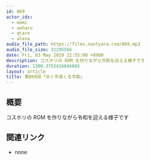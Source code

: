 ```yaml
---
id: 069
actor_ids:
  - mami
  - aoharu
  - qtaro
  - alexa
audio_file_path: https://files.nantyara.com/069.mp3
audio_file_size: 31295566
date: Fri, 03 May 2019 22:55:00 +0900
description: コスホリの ROM を作りながら令和を迎える様子です
duration: 1300.3755416666665
layout: article
title: 第069回「ゆく平成くる令和」
---
```

## 概要

コスホリの ROM を作りながら令和を迎える様子です

## 関連リンク

* none
